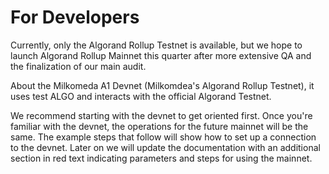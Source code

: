 # For Developers

Currently, only the Algorand Rollup Testnet is available, but we hope to launch Algorand Rollup Mainnet this quarter after more extensive QA and the finalization of our main audit.

About the Milkomeda A1 Devnet (Milkomdea's Algorand Rollup Testnet), it uses test ALGO and interacts with the official Algorand Testnet.

We recommend starting with the devnet to get oriented first. Once you're familiar with the devnet, the operations for the future mainnet will be the same. The example steps that follow will show how to set up a connection to the devnet. Later on we will update the documentation with an additional section in red text indicating parameters and steps for using the mainnet.
